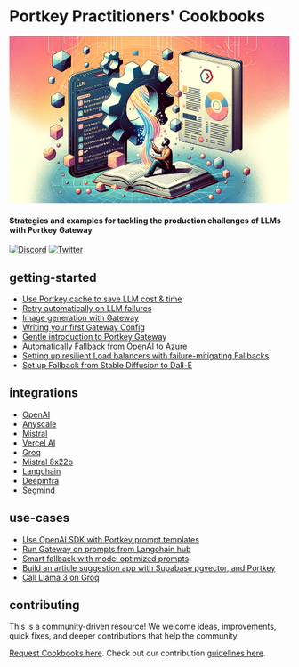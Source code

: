 # Portkey Practitioners' Cookbooks

<img src="../docs/images/cookbook-header.png" height=300 alt="header" />

#### Strategies and examples for tackling the production challenges of LLMs with Portkey Gateway

[![Discord](https://img.shields.io/discord/1143393887742861333)](https://portkey.ai/community)
[![Twitter](https://img.shields.io/twitter/url/https/twitter/follow/portkeyai?style=social&label=Follow%20%40PortkeyAI)](https://twitter.com/portkeyai)

## getting-started
* [Use Portkey cache to save LLM cost & time](./Getting%20Started/enable-cache.md)
* [Retry automatically on LLM failures](./Getting%20Started/automatic-retries-on-failures.md)
* [Image generation with Gateway](./Getting%20Started/image-generation.ipynb)
* [Writing your first Gateway Config](./Getting%20Started/writing-your-first-gateway-config.md)
* [Gentle introduction to Portkey Gateway](./Getting%20Started/gentle-introduction-to-portkey-gateway.ipynb)
* [Automatically Fallback from OpenAI to Azure](./Getting%20Started/fallback-from-openai-to-azure.ipynb)
* [Setting up resilient Load balancers with failure-mitigating Fallbacks](./Getting%20Started/resilient-loadbalancing-with-failure-mitigating-fallbacks.md)
* [Set up Fallback from Stable Diffusion to Dall-E](./Getting%20Started/fallback-from-stable-diffusion-to-dall-e.ipynb)


## integrations
* [OpenAI](./Gateway%20Integrations/openai.ipynb)
* [Anyscale](./Gateway%20Integrations/anyscale.md)
* [Mistral](./Gateway%20Integrations/mistral.md)
* [Vercel AI](./Gateway%20Integrations/vercel-ai.md)
* [Groq](./Gateway%20Integrations/groq.ipynb)
* [Mistral 8x22b](./Gateway%20Integrations/Mistral.ipynb)
* [Langchain](./Gateway%20Integrations/langchain.ipynb)
* [Deepinfra](./Gateway%20Integrations/deepinfra.ipynb)
* [Segmind](./Gateway%20Integrations/segmind.ipynb)


## use-cases
* [Use OpenAI SDK with Portkey prompt templates](./Use%20Cases/use-openai-sdk-with-portkey-prompt-templates.md)
* [Run Gateway on prompts from Langchain hub](./Use%20Cases/run-gateway-on-prompts-from-langchain-hub.md)
* [Smart fallback with model optimized prompts](./Use%20Cases/smart-fallback-with-model-optimized-prompts.md)
* [Build an article suggestion app with Supabase pgvector, and Portkey](./Use%20Cases/supabase-pgvector-and-portkey.md)
* [Call Llama 3 on Groq](./Use%20Cases/llama-3-on-groq.ipynb)


## contributing

This is a community-driven resource! We welcome ideas, improvements, quick fixes, and deeper contributions that help the community.

[Request Cookbooks here](https://github.com/portkey-ai/gateway/issues). Check out our contribution [guidelines here](../.github/CONTRIBUTING.md).
